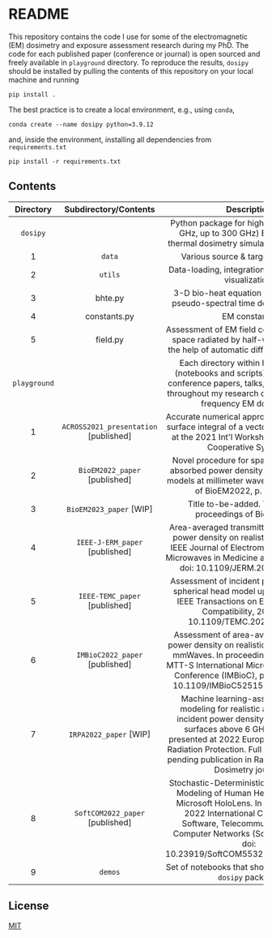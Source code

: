 # README

This repository contains the code I use for some of the electromagnetic (EM) dosimetry and exposure assessment research during my PhD.
The code for each published paper (conference or journal) is open sourced and freely available in `playground` directory.
To reproduce the results, `dosipy` should be installed by pulling the contents of this repository on your local machine and running
```shell
pip install .
```
The best practice is to create a local environment, e.g., using `conda`,
```shell
conda create --name dosipy python=3.9.12
```
and, inside the environment, installing all dependencies from `requirements.txt`
```shell
pip install -r requirements.txt
```

## Contents

| Directory | Subdirectory/Contents | Description |
|:---:|:---:|:---:|
| `dosipy` |  | Python package for high-frequency (⪆ 6 GHz, up to 300 GHz) EM & simplistic thermal dosimetry simulation and analysis. |
| 1 | `data` | Various source & target EM models. |
| 2 | `utils` | Data-loading, integration, differentiation & visualization. |
| 3 | bhte.py | 3-D bio-heat equation solver based on pseudo-spectral time domain approach. |
| 4 | constants.py | EM constants. |
| 5 | field.py | Assessment of EM field components in free space radiated by half-wave dipole with the help of automatic differentiation (JAX). |
| `playground` |  | Each directory within holds the code (notebooks and scripts) for journal and  conference papers, talks, and demos used throughout my research dealing  with high-frequency EM dosimetry. |
| 1 | `ACROSS2021_presentation` [published] | Accurate numerical approach to solving the surface integral of a vector field. Presented at the 2021 Int'l Workshop on Advanced Cooperative Systems.|
| 2 | `BioEM2022_paper` [published] | Novel procedure for spatial averaging of absorbed power density on realistic body models at millimeter waves. In proceedings of BioEM2022, p. 242-248.|
| 3 | `BioEM2023_paper` [WIP] | Title to-be-added. To appear in proceedings of BioEM2023.|
| 4 | `IEEE-J-ERM_paper` [published] | Area-averaged transmitted and absorbed power density on realistic body parts. In IEEE Journal of Electromagnetics, RF and Microwaves in Medicine and Biology, 2022, doi: 10.1109/JERM.2022.3225380. |
| 5 | `IEEE-TEMC_paper` [published] | Assessment of incident power density on spherical head model up to 100 GHz. In IEEE Transactions on Electromagnetic Compatibility, 2022, doi: 10.1109/TEMC.2022.3183071 |
| 6 | `IMBioC2022_paper` [published] | Assessment of area-average absorbed power density on realistic tissue models at mmWaves. In proceedings of 2022 IEEE MTT-S International Microwave Biomedical Conference (IMBioC), p. 153-155, doi: 10.1109/IMBioC52515.2022.9790150 |
| 7 | `IRPA2022_paper` [WIP] | Machine learning-assisted antenna modeling for realistic assessment of incident power density on non-planar surfaces above 6 GHz. Abstract is presented at 2022 European Congress on Radiation Protection. Full paper is currently pending publication in Radiation Protection Dosimetry journal. |
| 8 | `SoftCOM2022_paper` [published] | Stochastic-Deterministic Electromagnetic Modeling of Human Head Exposure to Microsoft HoloLens. In proceedings of 2022 International Conference on Software, Telecommunications and Computer Networks (SoftCOM), p. 1-5, doi: 10.23919/SoftCOM55329.2022.9911431. |
| 9 | `demos` | Set of notebooks that showcase how to use `dosipy` package. |

 ## License

 [MIT](https://github.com/antelk/EMF-exposure-analysis/blob/main/LICENSE)